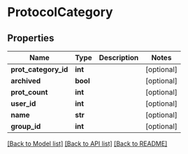 # ProtocolCategory

## Properties
Name | Type | Description | Notes
------------ | ------------- | ------------- | -------------
**prot_category_id** | **int** |  | [optional] 
**archived** | **bool** |  | [optional] 
**prot_count** | **int** |  | [optional] 
**user_id** | **int** |  | [optional] 
**name** | **str** |  | [optional] 
**group_id** | **int** |  | [optional] 

[[Back to Model list]](../README.md#documentation-for-models) [[Back to API list]](../README.md#documentation-for-api-endpoints) [[Back to README]](../README.md)


